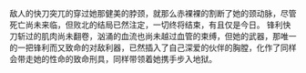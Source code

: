 敌人的快刀突兀的穿过她那健美的脖颈，就那么赤裸裸的割断了她的颈动脉，尽管死亡尚未来临，但败北的结局已然注定，一切终将结束，有且仅是今日。
锋利快刀斩过的肌肉尚未翻卷，汹涌的血流也尚未越过血管的束缚，但她的武器，那唯一的一把锋利而又致命的对敌利器，已然插入了自己深爱的伙伴的胸膛，化作了同样会带走她的性命的致命刑具，同样带领着她携手步入地狱。
